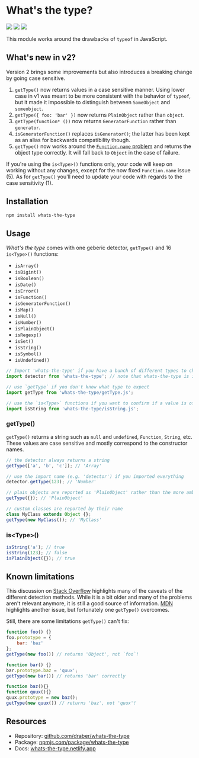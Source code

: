 # What's the type?

![](https://img.shields.io/github/license/draber/whats-the-type.svg)
![](https://img.shields.io/github/package-json/v/draber/whats-the-type.svg?)
![](https://img.shields.io/bundlephobia/min/whats-the-type.svg)

This module works around the drawbacks of `typeof` in JavaScript.

## What's new in v2?
Version 2 brings some improvements but also introduces a breaking change by going case sensitive. 

1. `getType()` now returns values in a case sensitive manner. Using lower case in v1 was meant to be more consistent with the behavior of `typeof`, but it made it impossible to distinguish between `SomeObject` and `someobject`. 
2. `getType({ foo: 'bar' })` now returns `PlainObject` rather than `object`. 
3. `getType(function* ())` now returns `GeneratorFunction` rather than `generator`. 
4. `isGeneratorFunction()` replaces `isGenerator()`; the latter has been kept as an alias for backwards compatibility though.
5. `getType()` now works around the [`Function.name` problem](https://developer.mozilla.org/en-US/docs/Web/JavaScript/Reference/Global_Objects/Function/name#sect3) and returns the object type correctly. It will fall back to `Object` in the case of failure.

If you're using  the `is<Type>()` functions only, your code will keep on working without any changes, except for the now fixed `Function.name` issue (5). As for `getType()` you'll need to update your code with regards to the case sensitivity (1).

## Installation

```bash
npm install whats-the-type
```

## Usage
_What's the type_ comes with one geberic detector, `getType()` and 16 `is<Type>()` functions:
- `isArray()`
- `isBigint()`
- `isBoolean()`
- `isDate()`
- `isError()`
- `isFunction()`
- `isGeneratorFunction()`
- `isMap()`
- `isNull()`
- `isNumber()`
- `isPlainObject()`
- `isRegexp()`
- `isSet()`
- `isString()`
- `isSymbol()`
- `isUndefined()`
    
```javascript
// Import 'whats-the-type' if you have a bunch of different types to check. This imports all functions at once.
import detector from 'whats-the-type'; // note that whats-the-type is implemented as ESM and not in CJS

// use `getType` if you don't know what type to expect
import getType from 'whats-the-type/getType.js';

// use the `is<Type>` functions if you want to confirm if a value is of a specific type
import isString from 'whats-the-type/isString.js';
```

### getType()
`getType()` returns a string such as `null` and `undefined`, `Function`, `String`, etc. These values are case sensitive and mostly correspond to the constructor names.

```javascript
// the detector always returns a string
getType(['a', 'b', 'c']); // 'Array'

// use the import name (e.g. 'detector') if you imported everything
detector.getType(123); // 'Number'

// plain objects are reported as 'PlainObject' rather than the more ambiguous 'Object'
getType({}); // 'PlainObject'

// custom classes are reported by their name
class MyClass extends Object {};
getType(new MyClass()); // 'MyClass'
```

### is&lt;Type&gt;()
```javascript
isString('a'); // true
isString(123); // false
isPlainObject({}); // true
```


## Known limitations
This discussion on [Stack Overflow](https://stackoverflow.com/questions/332422/get-the-name-of-an-objects-type) highlights many of the caveats of the different detection methods. While it is a bit older and many of the problems aren't relevant anymore, it is still a good source of information. [MDN](https://developer.mozilla.org/en-US/docs/Web/JavaScript/Reference/Global_Objects/Function/name#sect3) highlights another issue, but fortunately one `getType()` overcomes.

Still, there are some limitations `getType()` can't fix:
```javascript
function foo() {}
foo.prototype = {
    bar: 'baz'
};
getType(new foo()) // returns 'Object', not `foo`!

function bar() {}
bar.prototype.baz = 'quux';
getType(new bar()) // returns 'bar' correctly

function baz(){}
function quux(){}
quux.prototype = new baz();
getType(new quux()) // returns 'baz', not 'quux'!
```

## Resources

- Repository: [github.com/draber/whats-the-type](https://github.com/draber/whats-the-type) 
- Package: [npmjs.com/package/whats-the-type](https://npmjs.com/package/whats-the-type)
- Docs: [whats-the-type.netlify.app](https://whats-the-type.netlify.app/)

